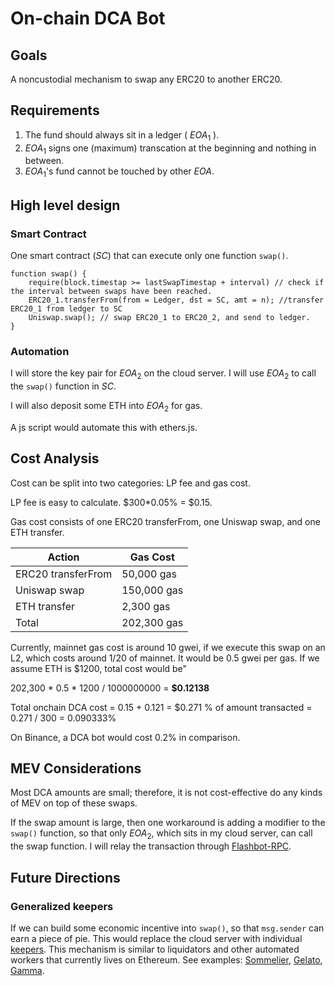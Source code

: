 # On-chain DCA Bot

## Goals
A noncustodial mechanism to swap any ERC20 to another ERC20. 

## Requirements
1. The fund should always sit in a ledger ( $EOA_1$ ). 
2. $EOA_1$ signs one (maximum) transcation at the beginning and nothing in between.
3. $EOA_1$'s fund cannot be touched by other $EOA$.

## High level design

### Smart Contract
One smart contract ($SC$) that can execute only one function ``swap()``.
```
function swap() {
    require(block.timestap >= lastSwapTimestap + interval) // check if the interval between swaps have been reached.
    ERC20_1.transferFrom(from = Ledger, dst = SC, amt = n); //transfer ERC20_1 from ledger to SC
    Uniswap.swap(); // swap ERC20_1 to ERC20_2, and send to ledger.
}
```

### Automation
I will store the key pair for $EOA_2$ on the cloud server. I will use $EOA_2$ to call the ``swap()`` function in $SC$.

I will also deposit some ETH into $EOA_2$ for gas.

A js script would automate this with ethers.js.

## Cost Analysis
Cost can be split into two categories: LP fee and gas cost.

LP fee is easy to calculate. $300*0.05% = $0.15.

Gas cost consists of one ERC20 transferFrom, one Uniswap swap, and one ETH transfer.

| Action | Gas Cost |
| -------- | -------- |
| ERC20 transferFrom | 50,000 gas |
| Uniswap swap       | 150,000 gas     |
| ETH transfer       | 2,300 gas     |
| Total              | 202,300 gas     |

Currently, mainnet gas cost is around 10 gwei, if we execute this swap on an L2, which costs around 1/20 of mainnet. It would be 0.5 gwei per gas. If we assume ETH is $1200, total cost would be"

202,300 * 0.5 * 1200 / 1000000000 = **$0.12138**

Total onchain DCA cost = 0.15 + 0.121 = $0.271
% of amount transacted = 0.271 / 300 = 0.090333%

On Binance, a DCA bot would cost 0.2% in comparison.

## MEV Considerations

Most DCA amounts are small; therefore, it is not cost-effective do any kinds of MEV on top of these swaps.

If the swap amount is large, then one workaround is adding a modifier to the ``swap()`` function, so that only $EOA_2$, which sits in my cloud server, can call the swap function. I will relay the transaction through [Flashbot-RPC](https://docs.flashbots.net/flashbots-protect/rpc/quick-start/).

## Future Directions

### Generalized keepers
If we can build some economic incentive into ``swap()``, so that ``msg.sender`` can earn a piece of pie. This would replace the cloud server with individual [keepers](https://quantstamp.com/blog/mev-ethereums-dark-forest-and-keeperdao). This mechanism is similar to liquidators and other automated workers that currently lives on Ethereum. See examples: [Sommelier](https://www.sommelier.finance/), [Gelato](https://www.gelato.network/), [Gamma](https://www.gamma.xyz/).